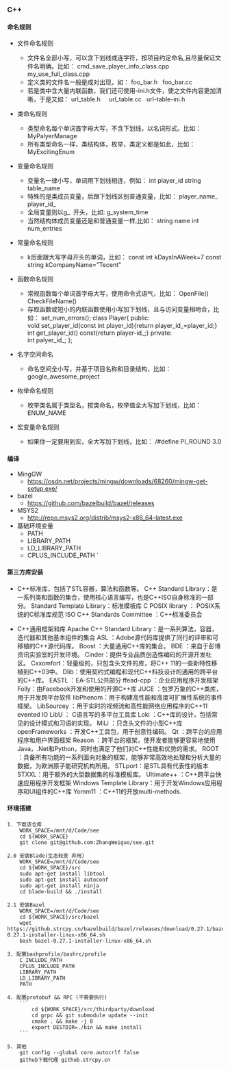 ### C++
#### 命名规则
* 文件命名规则
    * 文件名全部小写，可以含下划线或连字符，按项目约定命名,且尽量保证文件名明确。比如：
        cmd_save_player_info_class.cpp
        my_use_full_class.cpp
    * 定义类的文件名一般是成对出现，如：
        foo_bar.h   
        foo_bar.cc  
    * 若是类中含大量内联函数，我们还可使用-ini.h文件，使之文件内容更加清晰，于是又如：
        url_table.h     
        url_table.cc  
        url-table-ini.h

* 类命名规则
    * 类型命名每个单词首字母大写，不含下划线，以名词形式。比如： 
        MyPalyerManage
    * 所有类型命名一样，类结构体，枚举，类定义都是如此，比如：
        MyExcitingEnum

* 变量命名规则  
    * 变量名一律小写，单词用下划线相连，例如：
        int player_id
        string table_name 
    * 特殊的是类成员变量，后跟下划线区别普通变量，比如： 
        player_name_
        player_id_
    * 全局变量则以g_  开头，比如:
        g_system_time
    * 当然结构体成员变量还是和普通变量一样,比如：
        string name
        int num_entries
* 常量命名规则
    * k后面跟大写字母开头的单词，比如：
        const int kDaysInAWeek=7
        const string kCompanyName="Tecent"
* 函数命名规则
    * 常规函数每个单词首字母大写，使用命令式语气，比如：
        OpenFile()
        CheckFileName()
    * 存取函数或短小的内联函数使用小写加下划线，且与访问变量相吻合，比如：
        set_num_errors();
        class Player{ 
            public:   
                void set_player_id(const int player_id){return player_id_=player_id;}   
                int get_player_id() 
                const{return player-id_;} 
            private:   
                int palyer_id_;
        };
* 名字空间命名
    * 命名空间全小写，并基于项目名称和目录结构，比如：
        google_awesome_project
* 枚举命名规则
    * 枚举类名属于类型名，按类命名，枚举值全大写加下划线，比如：
        ENUM_NAME
* 宏变量命名规则
    * 如果你一定要用到宏，全大写加下划线，比如：
    /#define PI_ROUND 3.0


#### 编译
* MingGW
    * https://osdn.net/projects/mingw/downloads/68260/mingw-get-setup.exe/
* bazel
    * https://github.com/bazelbuild/bazel/releases
* MSYS2
    * http://repo.msys2.org/distrib/msys2-x86_64-latest.exe
* 基础环境变量
    * PATH
    * LIBRARY_PATH
    * LD_LIBRARY_PATH
    * CPLUS_INCLUDE_PATH
`

#### 第三方库安装

* C++标准库，包括了STL容器，算法和函数等。
    C++ Standard Library：是一系列类和函数的集合，使用核心语言编写，也是C++ISO自身标准的一部分。
    Standard Template Library：标准模板库
    C POSIX library ： POSIX系统的C标准库规范
    ISO C++ Standards Committee ：C++标准委员会

* C++通用框架和库
    Apache C++ Standard Library：是一系列算法，容器，迭代器和其他基本组件的集合
    ASL ：Adobe源代码库提供了同行的评审和可移植的C++源代码库。
    Boost ：大量通用C++库的集合。
    BDE ：来自于彭博资讯实验室的开发环境。
    Cinder：提供专业品质创造性编码的开源开发社区。
    Cxxomfort：轻量级的，只包含头文件的库，将C++ 11的一些新特性移植到C++03中。
    Dlib：使用契约式编程和现代C++科技设计的通用的跨平台的C++库。
    EASTL ：EA-STL公共部分
    ffead-cpp ：企业应用程序开发框架
    Folly：由Facebook开发和使用的开源C++库
    JUCE ：包罗万象的C++类库，用于开发跨平台软件
    libPhenom：用于构建高性能和高度可扩展性系统的事件框架。
    LibSourcey ：用于实时的视频流和高性能网络应用程序的C++11 evented IO
    LibU ： C语言写的多平台工具库
    Loki ：C++库的设计，包括常见的设计模式和习语的实现。
    MiLi ：只含头文件的小型C++库
    openFrameworks ：开发C++工具包，用于创意性编码。
    Qt ：跨平台的应用程序和用户界面框架
    Reason ：跨平台的框架，使开发者能够更容易地使用Java，.Net和Python，同时也满足了他们对C++性能和优势的需求。
    ROOT ：具备所有功能的一系列面向对象的框架，能够非常高效地处理和分析大量的数据，为欧洲原子能研究机构所用。
    STLport：是STL具有代表性的版本
    STXXL：用于额外的大型数据集的标准模板库。
    Ultimate++ ：C++跨平台快速应用程序开发框架
    Windows Template Library：用于开发Windows应用程序和UI组件的C++库
    Yomm11 ：C++11的开放multi-methods.

#### 环境搭建
```
1. 下载该仓库
    WORK_SPACE=/mnt/d/Code/see
    cd ${WORK_SPACE}
    git clone git@github.com:ZhangWeiguo/see.git

2.0 安装Blade(生态较差 弃用)
    WORK_SPACE=/mnt/d/Code/see
    cd ${WORK_SPACE}/src
    sudo apt-get install libtool
    sudo apt-get install autoconf
    sudo apt-get install ninja
    cd blade-build && ./install

2.1 安装Bazel
    WORK_SPACE=/mnt/d/Code/see
    cd ${WORK_SPACE}/src/bazel
    wget https://github.strcpy.cn/bazelbuild/bazel/releases/download/0.27.1/bazel-0.27.1-installer-linux-x86_64.sh
    bash bazel-0.27.1-installer-linux-x86_64.sh

3. 配置bashprofile/bashrc/profile
    C_INCLUDE_PATH
    CPLUS_INCLUDE_PATH
    LIBRARY_PATH
    LD_LIBRARY_PATH
    PATH

4. 配置protobuf && RPC (不需要执行)
    ```
        cd ${WORK_SPACE}/src/thirdparty/download
        cd grpc && git submodule update --init
        cmake . && make -j 8
        export DESTDIR=./bin && make install
    ```

5. 其他
    git config --global core.autocrlf false
    github下载代理 github.strcpy.cn

```
